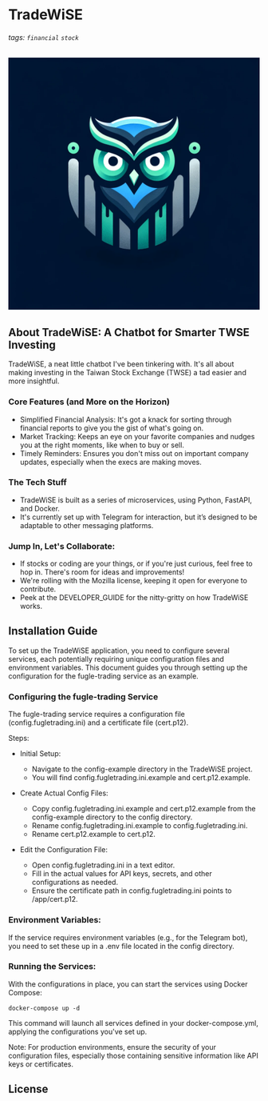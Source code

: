 # TradeWiSE
###### tags: `financial` `stock`
![DALL·E 2023-12-02 00.04.25 - A sleek and modern logo for a financial technology service named 'TradeWiSE'. The logo should embody elements that represent trading and wisdom, like ](./images/logo.png)

## About TradeWiSE: A Chatbot for Smarter TWSE Investing
TradeWiSE, a neat little chatbot I've been tinkering with. It's all about making investing in the Taiwan Stock Exchange (TWSE) a tad easier and more insightful.

### Core Features (and More on the Horizon)
* Simplified Financial Analysis: It's got a knack for sorting through financial reports to give you the gist of what's going on.
* Market Tracking: Keeps an eye on your favorite companies and nudges you at the right moments, like when to buy or sell.
* Timely Reminders: Ensures you don't miss out on important company updates, especially when the execs are making moves.

### The Tech Stuff
* TradeWiSE is built as a series of microservices, using Python, FastAPI, and Docker.
* It's currently set up with Telegram for interaction, but it’s designed to be adaptable to other messaging platforms.

### Jump In, Let's Collaborate:
* If stocks or coding are your things, or if you're just curious, feel free to hop in. There's room for ideas and improvements!
* We're rolling with the Mozilla license, keeping it open for everyone to contribute.
* Peek at the DEVELOPER_GUIDE for the nitty-gritty on how TradeWiSE works.

## Installation Guide

To set up the TradeWiSE application, you need to configure several services, each potentially requiring unique configuration files and environment variables. This document guides you through setting up the configuration for the fugle-trading service as an example.

### Configuring the fugle-trading Service
The fugle-trading service requires a configuration file (config.fugletrading.ini) and a certificate file (cert.p12).

Steps:
* Initial Setup:
    * Navigate to the config-example directory in the TradeWiSE project.
    * You will find config.fugletrading.ini.example and cert.p12.example.

* Create Actual Config Files:
    * Copy config.fugletrading.ini.example and cert.p12.example from the config-example directory to the config directory.
    * Rename config.fugletrading.ini.example to config.fugletrading.ini.
    * Rename cert.p12.example to cert.p12.

* Edit the Configuration File:
    * Open config.fugletrading.ini in a text editor.
    * Fill in the actual values for API keys, secrets, and other configurations as needed.
    * Ensure the certificate path in config.fugletrading.ini points to /app/cert.p12.

### Environment Variables:
If the service requires environment variables (e.g., for the Telegram bot), you need to set these up in a .env file located in the config directory.

### Running the Services:
With the configurations in place, you can start the services using Docker Compose:

```
docker-compose up -d
```

This command will launch all services defined in your docker-compose.yml, applying the configurations you've set up.

Note: For production environments, ensure the security of your configuration files, especially those containing sensitive information like API keys or certificates.

## License
